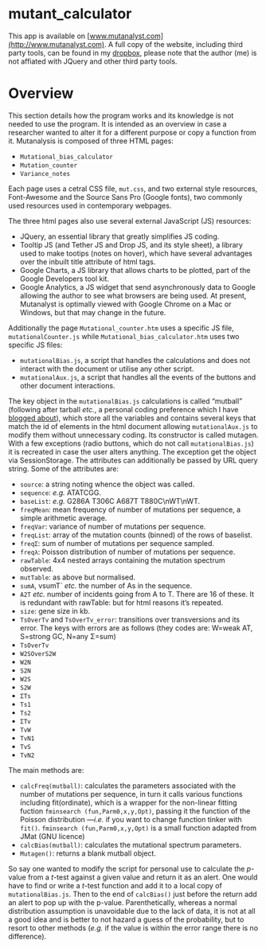 # mutant_calculator
This app is available on [www.mutanalyst.com](http://www.mutanalyst.com).
A full copy of the website, including third party tools, can be found in my [dropbox](https://www.dropbox.com/sh/42b3ho1pqic67ej/AAAqmOBIC-Nzi4-7Xy5oDZKEa?dl=0), please note that the author (me) is not affiated with JQuery and other third party tools.

# Overview
This section details how the program works and its knowledge is not needed to use the program. It is intended as an overview in case a researcher wanted to alter it for a different purpose or copy a function from it.
Mutanalysis is composed of three HTML pages:

* `Mutational_bias_calculator`
* `Mutation_counter`
*	`Variance_notes`

Each page uses a cetral CSS file, `mut.css`, and two external style resources, Font-Awesome and the Source Sans Pro (Google fonts), two commonly used resources used in contemporary webpages.

The three html pages also use several external JavaScript (JS) resources:

*	JQuery, an essential library that greatly simplifies JS coding.
*	Tooltip JS (and Tether JS and Drop JS, and its style sheet), a library used to make tootips (notes on hover), which have several advantages over the inbuilt title attribute of html tags.
*	Google Charts, a JS library that allows charts to be plotted, part of the Google Developers tool kit.
*	Google Analytics, a JS widget that send asynchronously data to Google allowing the author to see what browsers are being used. At present, Mutanalyst is optimally viewed with Google Chrome on a Mac or Windows, but that may change in the future.

Additionally the page `Mutational_counter.htm` uses a specific JS file, `mutationalCounter.js` while `Mutational_bias_calculator.htm` uses two specific JS files:

*	`mutationalBias.js`, a script that handles the calculations and does not interact with the document or utilise any other script.
*	`mutationalAux.js`, a script that handles all the events of the buttons and other document interactions.

The key object in the `mutationalBias.js` calculations is called “mutball” (following after tarball _etc._, a personal coding preference which I have [blogged about](http://blog.matteoferla.com/2015/11/how-shall-i-name-my-variables.html)), which store all the variables and contains several keys that match the id of elements in the html document allowing `mutationalAux.js` to modify them without unnecessary coding. Its constructor is called mutagen. With a few exceptions (radio buttons, which do not call `mutationalBias.js`) it is recreated in case the user alters anything. The exception get the object via SessionStorage. The attributes can additionally be passed by URL query string. Some of the attributes are:

*	`source`: a string noting whence the object was called.
*	`sequence`: _e.g._ ATATCGG.
*	`baseList`: _e.g._ G286A T306C A687T T880C\nWT\nWT.
*	`freqMean`: mean frequency of number of mutations per sequence, a simple arithmetic average.
*	`freqVar`: variance of number of mutations per sequence.
*	`freqList`: array of the mutation counts (binned) of the rows of baselist.
*	`freqΣ`: sum of number of mutations per sequence sampled.
*	`freqλ`: Poisson distribution of number of mutations per sequence.
*	`rawTable`: 4x4 nested arrays containing the mutation spectrum observed.
*	`mutTable`: as above but normalised.
*	`sumA`, vsumT` _etc._ the number of As in the sequence.
*	`A2T` _etc._ number of incidents going from A to T. There are 16 of these. It is redundant with rawTable: but for html reasons it’s repeated.
*	`size`: gene size in kb.
*	`TsOverTv` and `TsOverTv_error`: transitions over transversions and its error. The keys with errors are as follows (they codes are: W=weak AT, S=strong GC, N=any Σ=sum)
  *	`TsOverTv`
  *	`W2SOverS2W`
  *	`W2N`
  *	`S2N`
  *	`W2S`
  *	`S2W`
  *	`ΣTs`
  *	`Ts1`
  *	`Ts2`
  *	`ΣTv`
  *	`TvW`
  *	`TvN1`
  *	`TvS`
  *	`TvN2`

The main methods are:

*	`calcFreq(mutball)`: calculates the parameters associated with the number of mutations per sequence, in turn it calls various functions including fit(ordinate), which is a wrapper for the non-linear fitting fuction `fminsearch (fun,Parm0,x,y,Opt)`, passing it the function of the Poisson distribution —_i.e._ if you want to change function tinker with `fit()`. `fminsearch (fun,Parm0,x,y,Opt)` is a small function adapted from JMat (GNU licence)
*	`calcBias(mutball)`: calculates the mutational spectrum parameters.
*	`Mutagen()`: returns a blank mutball object.

So say one wanted to modify the script for personal use to calculate the _p_-value from a _t_-test against a given value and return it as an alert. One would have to find or write a _t_-test function and add it to a local copy of `mutationalBias.js`. Then to the end of `calcBias()` just before the return add an alert to pop up with the p-value. Parenthetically, whereas a normal distribution assumption is unavoidable due to the lack of data, it is not at all a good idea and is better to not hazard a guess of the probability, but to resort to other methods (_e.g._ if the value is within the error range there is no difference).


